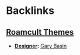 
# Backlinks
## [Roamcult Themes](<Roamcult Themes.md>)
- **[Designer](<Designer.md>):** [Gary Basin](<Gary Basin.md>)

